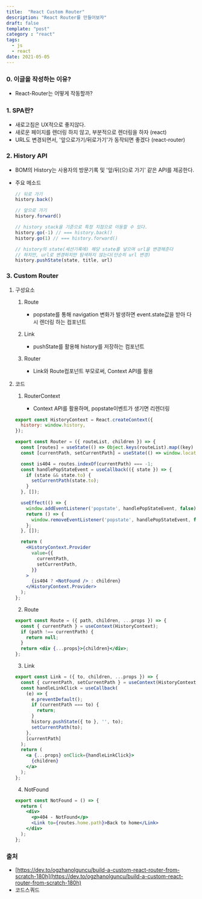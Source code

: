 ```yaml
---
title:  "React Custom Router"
description: "React Router를 만들어보자"
draft: false
template: "post"
category : "react"
tags:
  - js
  - react
date: 2021-05-05
---
```

### 0. **이글을 작성하는 이유?**

- React-Router는 어떻게 작동할까?

### 1. SPA란?

- 새로고침은 UX적으로 좋지않다.
- 새로운 페이지를 렌더링 하지 않고, 부분적으로 렌더링을 하자 (react)
- URL도 변경되면서, '앞으로가기/뒤로가기'가 동작되면 좋겠다 (react-router)

### 2. History API

- BOM의 History는 사용자의 방문기록 및 '앞/뒤(으)로 가기' 같은 API를 제공한다.
- 주요 메소드

    ```jsx
    // 뒤로 가기
    history.back()

    // 앞으로 가기
    history.forward()

    // history stack을 기준으로 특정 지점으로 이동할 수 있다.
    history.go(-1) // === history.back()
    history.go(1) // === history.forward()

    // history의 state(세션기록에) 해당 state를 넣으며 url을 변경해준다
    // 하지만, url로 변경하지만 탐색하지 않는다(단순히 url 변경)
    history.pushState(state, title, url)
    ```

### 3. Custom Router

1. 구성요소

    1) Route

        - popstate를 통해 navigation 변화가 발생하면 event.state값을 받아 다시 렌더링 하는 컴포넌트

    2) Link

        - pushState를 활용해 history를 저장하는 컴포넌트

    3) Router

        - Link와 Route컴포넌트 부모로써, Context API를 활용
2. 코드

    1) RouterContext

        - Context API를 활용하며, popstate이벤트가 생기면 리렌더링

    ```jsx
    export const HistoryContext = React.createContext({
      history: window.history,
    });

    export const Router = ({ routeList, children }) => {
      const [routes] = useState(() => Object.keys(routeList).map((key) => routeList[key].path));
      const [currentPath, setCurrentPath] = useState(() => window.location.pathname);

      const is404 = routes.indexOf(currentPath) === -1;
      const handlePopStateEvent = useCallback(({ state }) => {
        if (state && state.to) {
          setCurrentPath(state.to);
        }
      }, []);

      useEffect(() => {
        window.addEventListener('popstate', handlePopStateEvent, false);
        return () => {
          window.removeEventListener('popstate', handlePopStateEvent, false);
        };
      }, []);

      return (
        <HistoryContext.Provider
          value={{
            currentPath,
            setCurrentPath,
          }}
        >
          {is404 ? <NotFound /> : children}
        </HistoryContext.Provider>
      );
    };
    ```

    2) Route

    ```jsx
    export const Route = ({ path, children, ...props }) => {
      const { currentPath } = useContext(HistoryContext);
      if (path !== currentPath) {
        return null;
      }
      return <div {...props}>{children}</div>;
    };
    ```

    3) Link

    ```jsx
    export const Link = ({ to, children, ...props }) => {
      const { currentPath, setCurrentPath } = useContext(HistoryContext);
      const handleLinkClick = useCallback(
        (e) => {
          e.preventDefault();
          if (currentPath === to) {
            return;
          }
          history.pushState({ to }, '', to);
          setCurrentPath(to);
        },
        [currentPath]
      );
      return (
        <a {...props} onClick={handleLinkClick}>
          {children}
        </a>
      );
    };
    ```

    4) NotFound

    ```jsx
    export const NotFound = () => {
      return (
        <div>
          <p>404 - NotFound</p>
          <Link to={routes.home.path}>Back to home</Link>
        </div>
      );
    };
    ```

### 출처

- [https://dev.to/ogzhanolguncu/build-a-custom-react-router-from-scratch-180h](https://dev.to/ogzhanolguncu/build-a-custom-react-router-from-scratch-180h)
- 코드스쿼드
